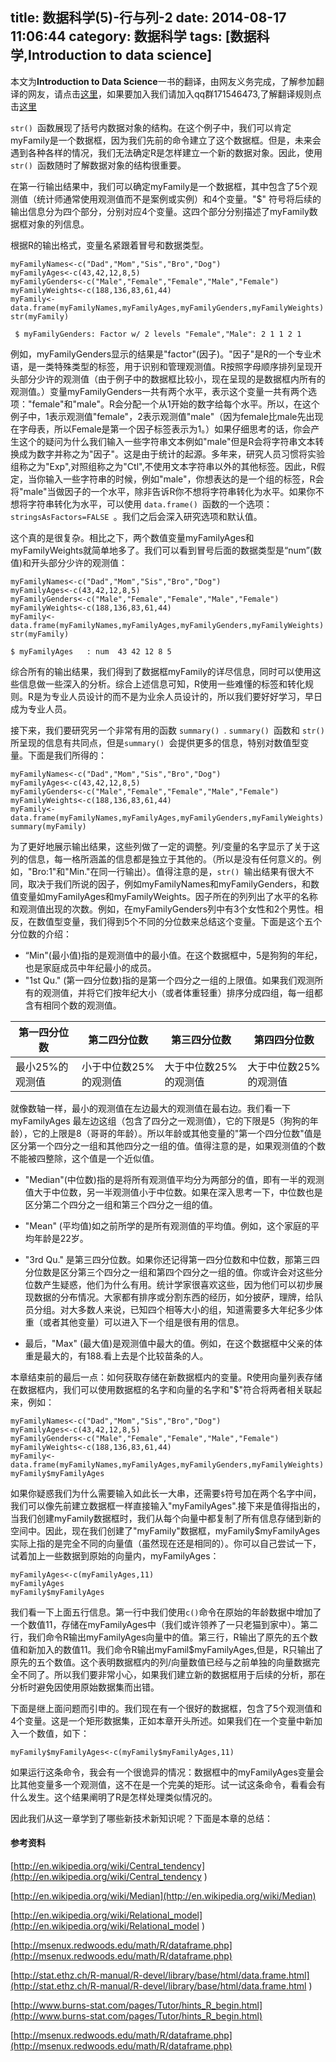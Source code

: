 title: 数据科学(5)-行与列-2
date: 2014-08-17 11:06:44
category: 数据科学
tags: [数据科学,Introduction to data science]
---

本文为**Introduction to Data Science**一书的翻译，由网友义务完成，了解参加翻译的网友，请点击[这里](https://github.com/johnstart/data-science/blob/gh-pages/task.md)，如果要加入我们请加入qq群171546473,了解翻译规则点击[这里](https://github.com/johnstart/data-science/blob/gh-pages/index.md)

 `str() `函数展现了括号内数据对象的结构。在这个例子中，我们可以肯定myFamily是一个数据框，因为我们先前的命令建立了这个数据框。但是，未来会遇到各种各样的情况，我们无法确定R是怎样建立一个新的数据对象。因此，使用 `str() `函数随时了解数据对象的结构很重要。

在第一行输出结果中，我们可以确定myFamily是一个数据框，其中包含了5个观测值（统计师通常使用观测值而不是案例或实例）和4个变量。"$" 符号将后续的输出信息分为四个部分，分别对应4个变量。这四个部分分别描述了myFamily数据框对象的列信息。

根据R的输出格式，变量名紧跟着冒号和数据类型。

```{r,echo=FALSE,eval=FALSE} 
myFamilyNames<-c("Dad","Mom","Sis","Bro","Dog")
myFamilyAges<-c(43,42,12,8,5)
myFamilyGenders<-c("Male","Female","Female","Male","Female")
myFamilyWeights<-c(188,136,83,61,44)
myFamily<-data.frame(myFamilyNames,myFamilyAges,myFamilyGenders,myFamilyWeights)
str(myFamily)
```

```
 $ myFamilyGenders: Factor w/ 2 levels "Female","Male": 2 1 1 2 1
```

例如，myFamilyGenders显示的结果是"factor"(因子)。"因子"是R的一个专业术语，是一类特殊类型的标签，用于识别和管理观测值。R按照字母顺序排列呈现开头部分少许的观测值（由于例子中的数据框比较小，现在呈现的是数据框内所有的观测值。）变量myFamilyGenders一共有两个水平，表示这个变量一共有两个选项："female"和"male"。R会分配一个从1开始的数字给每个水平。所以，在这个例子中，1表示观测值"female"，2表示观测值"male"（因为female比male先出现在字母表，所以Female是第一个因子标签表示为1。）如果仔细思考的话，你会产生这个的疑问为什么我们输入一些字符串文本例如"male"但是R会将字符串文本转换成为数字并称之为"因子"。这是由于统计的起源。多年来，研究人员习惯将实验组称之为"Exp",对照组称之为"Ctl",不使用文本字符串以外的其他标签。因此，R假定，当你输入一些字符串的时候，例如"male"，你想表达的是一个组的标签，R会将"male"当做因子的一个水平，除非告诉R你不想将字符串转化为水平。如果你不想将字符串转化为水平，可以使用 `data.frame() `函数的一个选项： `stringsAsFactors=FALSE `。我们之后会深入研究选项和默认值。

这个真的是很复杂。相比之下，两个数值变量myFamilyAges和myFamilyWeights就简单地多了。我们可以看到冒号后面的数据类型是“num”(数值)和开头部分少许的观测值：

```{r,echo=FALSE,eval=FALSE} 
myFamilyNames<-c("Dad","Mom","Sis","Bro","Dog")
myFamilyAges<-c(43,42,12,8,5)
myFamilyGenders<-c("Male","Female","Female","Male","Female")
myFamilyWeights<-c(188,136,83,61,44)
myFamily<-data.frame(myFamilyNames,myFamilyAges,myFamilyGenders,myFamilyWeights)
str(myFamily)
```

```
$ myFamilyAges   : num  43 42 12 8 5
```

综合所有的输出结果，我们得到了数据框myFamily的详尽信息，同时可以使用这些信息做一些深入的分析。综合上述信息可知，R使用一些难懂的标签和转化规则。R是为专业人员设计的而不是为业余人员设计的，所以我们要好好学习，早日成为专业人员。

接下来，我们要研究另一个非常有用的函数 `summary() `. `summary() `函数和 `str() `所呈现的信息有共同点，但是`summary() `会提供更多的信息，特别对数值型变量。下面是我们所得的：

```{r,echo=c(6)，prompt=TRUE} 
myFamilyNames<-c("Dad","Mom","Sis","Bro","Dog")
myFamilyAges<-c(43,42,12,8,5)
myFamilyGenders<-c("Male","Female","Female","Male","Female")
myFamilyWeights<-c(188,136,83,61,44)
myFamily<-data.frame(myFamilyNames,myFamilyAges,myFamilyGenders,myFamilyWeights)
summary(myFamily)
```

为了更好地展示输出结果，这些列做了一定的调整。列/变量的名字显示了关于这列的信息，每一格所涵盖的信息都是独立于其他的。（所以是没有任何意义的。例如，"Bro:1"和"Min."在同一行输出）。值得注意的是，`str() `输出结果有很大不同，取决于我们所说的因子，例如myFamilyNames和myFamilyGenders，和数值变量如myFamilyAges和myFamilyWeights。因子所在的列列出了水平的名称和观测值出现的次数。例如，在myFamilyGenders列中有3个女性和2个男性。相反，在数值型变量，我们得到5个不同的分位数来总结这个变量。下面是这个五个分位数的介绍：

* “Min"(最小值)指的是观测值中的最小值。在这个数据框中，5是狗狗的年纪，也是家庭成员中年纪最小的成员。
* "1st Qu." (第一四分位数)指的是第一个四分之一组的上限值。如果我们观测所有的观测值，并将它们按年纪大小（或者体重轻重）排序分成四组，每一组都含有相同个数的观测值。

第一四分位数|第二四分位数|第三四分位数|第四四分位数
---|---|---|---
最小25%的观测值|小于中位数25%的观测值|大于中位数25%的观测值|大于中位数25%的观测值


就像数轴一样，最小的观测值在左边最大的观测值在最右边。我们看一下myFamilyAges 最左边这组（包含了四分之一观测值），它的下限是5（狗狗的年龄），它的上限是8（哥哥的年龄）。所以年龄或其他变量的"第一个四分位数"值是区分第一个四分之一组和其他四分之一组的值。值得注意的是，如果观测值的个数不能被四整除，这个值是一个近似值。

* "Median"(中位数)指的是将所有观测值平均分为两部分的值，即有一半的观测值大于中位数，另一半观测值小于中位数。如果在深入思考一下，中位数也是区分第二个四分之一组和第三个四分之一组的值。

* "Mean" (平均值)如之前所学的是所有观测值的平均值。例如，这个家庭的平均年龄是22岁。

* "3rd Qu." 是第三四分位数。如果你还记得第一四分位数和中位数，那第三四分位数是区分第三个四分之一组和第四个四分之一组的值。你或许会对这些分位数产生疑惑，他们为什么有用。统计学家很喜欢这些，因为他们可以初步展现数据的分布情况。大家都有排序或分割东西的经历，如分披萨，理牌，给队员分组。对大多数人来说，已知四个相等大小的组，知道需要多大年纪多少体重（或者其他变量）可以进入下一个组是很有用的信息。

* 最后，"Max" (最大值)是观测值中最大的值。例如，在这个数据框中父亲的体重是最大的，有188.看上去是个比较苗条的人。

本章结束前的最后一点：如何获取存储在新数据框内的变量。R使用向量列表存储在数据框内，我们可以使用数据框的名字和向量的名字和"$"符合将两者相关联起来，例如：

```{r,echo=c(6)，prompt=TRUE} 
myFamilyNames<-c("Dad","Mom","Sis","Bro","Dog")
myFamilyAges<-c(43,42,12,8,5)
myFamilyGenders<-c("Male","Female","Female","Male","Female")
myFamilyWeights<-c(188,136,83,61,44)
myFamily<-data.frame(myFamilyNames,myFamilyAges,myFamilyGenders,myFamilyWeights)
myFamily$myFamilyAges
```      

如果你疑惑我们为什么需要输入如此长一大串，还需要`$`符号加在两个名字中间，我们可以像先前建立数据框一样直接输入"myFamilyAges".接下来是值得指出的，当我们创建myFamily数据框时，我们从每个向量中都复制了所有信息存储到新的空间中。因此，现在我们创建了"myFamily"数据框，myFamily$myFamilyAges实际上指的是完全不同的向量值（虽然现在还是相同的）。你可以自己尝试一下，试着加上一些数据到原始的向量内，myFamilyAges：

```{r,prompt=TRUE} 
myFamilyAges<-c(myFamilyAges,11)
myFamilyAges
myFamily$myFamilyAges
```  

我们看一下上面五行信息。第一行中我们使用`c()`命令在原始的年龄数据中增加了一个数值11，存储在myFamilyAges中（我们或许领养了一只老猫到家中）。第二行，我们命令R输出myFamilyAges向量中的值。第三行，R输出了原先的五个数值和新加入的数值11。我们命令R输出myFamil$myFamilyAges,但是，R只输出了原先的五个数值。这个表明数据框内的列/向量数值已经与之前单独的向量数据完全不同了。所以我们要非常小心，如果我们建立新的数据框用于后续的分析，那在分析时避免因使用原始数据集而出错。

下面是继上面问题而引申的。我们现在有一个很好的数据框，包含了5个观测值和4个变量。这是一个矩形数据集，正如本章开头所述。如果我们在一个变量中新加入一个数值，如下：

``` {r,eval=FALSE，prompt=TRUE} 
myFamily$myFamilyAges<-c(myFamily$myFamilyAges,11)
```  

如果运行这条命令，我会有一个很诡异的情况：数据框中的myFamilyAges变量会比其他变量多一个观测值，这不在是一个完美的矩形。试一试这条命令，看看会有什么发生。这个结果阐明了R是怎样处理类似情况的。

因此我们从这一章学到了哪些新技术新知识呢？下面是本章的总结：





#### 参考资料

[http://en.wikipedia.org/wiki/Central_tendency](http://en.wikipedia.org/wiki/Central_tendency )

[http://en.wikipedia.org/wiki/Median](http://en.wikipedia.org/wiki/Median)

[http://en.wikipedia.org/wiki/Relational_model](http://en.wikipedia.org/wiki/Relational_model )

[http://msenux.redwoods.edu/math/R/dataframe.php](http://msenux.redwoods.edu/math/R/dataframe.php)

[http://stat.ethz.ch/R-manual/R-devel/library/base/html/data.frame.html](http://stat.ethz.ch/R-manual/R-devel/library/base/html/data.frame.html )

[http://www.burns-stat.com/pages/Tutor/hints_R_begin.html](http://www.burns-stat.com/pages/Tutor/hints_R_begin.html)

[http://msenux.redwoods.edu/math/R/dataframe.php](http://msenux.redwoods.edu/math/R/dataframe.php)





